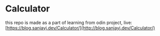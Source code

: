 # Calculator
this repo is made as a part of learning from odin project, live: [https://blog.sanjayj.dev/Calculator/](http://blog.sanjayj.dev/Calculator/)
